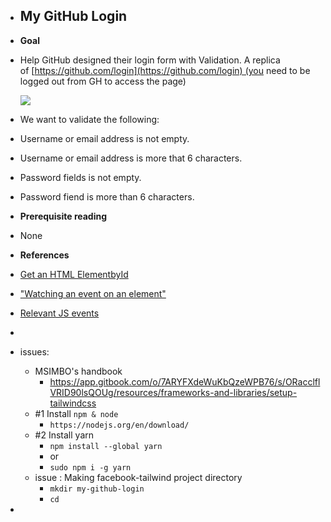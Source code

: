 - ## My GitHub Login
- **Goal**
- Help GitHub designed their login form with Validation. A replica of [https://github.com/login](https://github.com/login) (you need to be logged out from GH to access the page)
  
  ![](https://i.imgur.com/W7JDJip.png)
- We want to validate the following:
- Username or email address is not empty.
- Username or email address is more that 6 characters.
- Password fields is not empty.
- Password fiend is more than 6 characters.
- **Prerequisite reading**
- None
- **References**
- [Get an HTML ElementbyId](https://developer.mozilla.org/en-US/docs/Web/API/Document/getElementById)
- ["Watching an event on an element"](https://www.w3schools.com/jsref/met_element_addeventlistener.asp)
- [Relevant JS events](https://data-flair.training/blogs/javascript-event-types/)
-
- issues:
	- MSIMBO's handbook
		- https://app.gitbook.com/o/7ARYFXdeWuKbQzeWPB76/s/ORacclflVRID90lsQOUg/resources/frameworks-and-libraries/setup-tailwindcss
	- #1 Install `npm & node`
		- `https://nodejs.org/en/download/`
	- #2 Install yarn
		- `npm install --global yarn`
		- or
		- `sudo npm i -g yarn`
	- issue : Making facebook-tailwind project directory
		- `mkdir my-github-login`
		- `cd `
-